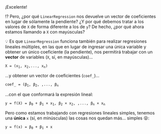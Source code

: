 ¡Excelente!

:interrobang: Pero, ¿por qué `LinearRegression` nos devuelve un vector de coeficientes en lugar de sólamente la pendiente? ¿Y por qué debemos tratar a los valores de `X` de forma diferente a los de `y`? De hecho, ¿por qué ahora estamos llamando a `X` con mayúsculas?

:bulb: Es que `LinearRegression` funciona también para realizar regresiones lineales múltiples, en las que en lugar de ingresar una única variable y obtener un único coeficiente (la pendiente), nos permitirá trabajar con un **vector** de variables (`X`, sí, en mayúsculas)...

<pre>
<code>X = (x<sub>1</sub>, x<sub>2</sub>,..., x<sub>n</sub>)</code>
</pre>

...y obtener un vector de coeficientes (`coef_`)...

<pre>
<code>coef_ = (β<sub>1</sub>, β<sub>2</sub>, ,..., β<sub>n</sub></code>
</pre>

...con el que conformará la expresión lineal:

<pre>
<code>y = f(X) = β<sub>0</sub> + β<sub>1</sub> × x<sub>1</sub>, β<sub>2</sub> × x<sub>2</sub>, ,..., β<sub>n</sub> × x<sub>n</sub></code>
</pre>

Pero como estamos trabajando con regresiones lineales simples, tenemos una **única** `x` (sí, en minúsculas) las cosas nos quedan más... simples :stuck_out_tongue_closed_eyes::

<pre>
<code>y = f(x) = β<sub>0</sub> + β<sub>1</sub> × x</code>
</pre>
